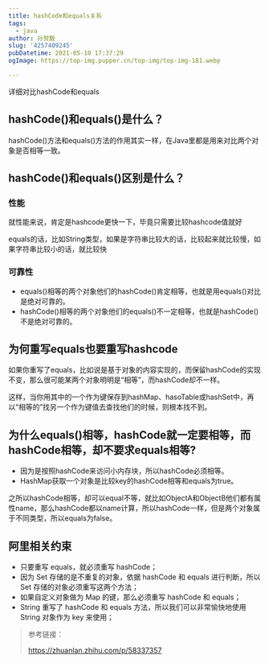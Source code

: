 ```yaml
---
title: hashCode和equals关系
tags:
  - java
author: 孙贺毅
slug: '4257409245'
pubDatetime: 2021-05-10 17:37:29
ogImage: https://top-img.pupper.cn/top-img/top-img-181.webp

---
```


 详细对比hashCode和equals

<!-- more -->

## **hashCode()和equals()是什么？**

hashCode()方法和equals()方法的作用其实一样，在Java里都是用来对比两个对象是否相等一致。

## hashCode()和equals()区别是什么？

### 性能

就性能来说，肯定是hashcode更快一下，毕竟只需要比较hashcode值就好

equals的话，比如String类型，如果是字符串比较大的话，比较起来就比较慢，如果字符串比较小的话，就比较快

### 可靠性

- equals()相等的两个对象他们的hashCode()肯定相等，也就是用equals()对比是绝对可靠的。
- hashCode()相等的两个对象他们的equals()不一定相等，也就是hashCode()不是绝对可靠的。

## 为何重写equals也要重写hashcode

如果你重写了equals，比如说是基于对象的内容实现的，而保留hashCode的实现不变，那么很可能某两个对象明明是“相等”，而hashCode却不一样。

这样，当你用其中的一个作为键保存到hashMap、hasoTable或hashSet中，再以“相等的”找另一个作为键值去查找他们的时候，则根本找不到。

## **为什么equals()相等，hashCode就一定要相等，而hashCode相等，却不要求equals相等?**

- 因为是按照hashCode来访问小内存块，所以hashCode必须相等。
- HashMap获取一个对象是比较key的hashCode相等和equals为true。

之所以hashCode相等，却可以equal不等，就比如ObjectA和ObjectB他们都有属性name，那么hashCode都以name计算，所以hashCode一样，但是两个对象属于不同类型，所以equals为false。

## 阿里相关约束

- 只要重写 equals，就必须重写 hashCode；
- 因为 Set 存储的是不重复的对象，依据 hashCode 和 equals 进行判断，所以 Set 存储的对象必须重写这两个方法；
- 如果自定义对象做为 Map 的键，那么必须重写 hashCode 和 equals；
- String 重写了 hashCode 和 equals 方法，所以我们可以非常愉快地使用 String 对象作为 key 来使用；

> 参考链接：
>
> https://zhuanlan.zhihu.com/p/58337357